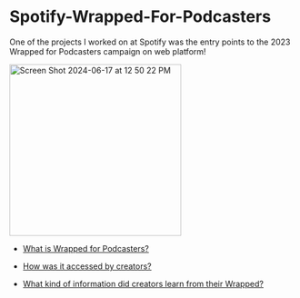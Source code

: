 # Spotify-Wrapped-For-Podcasters
One of the projects I worked on at Spotify was the entry points to the 2023 Wrapped for Podcasters campaign on web platform!


<img width="302" alt="Screen Shot 2024-06-17 at 12 50 22 PM" src="https://github.com/ehalper/Spotify-Wrapped-For-Podcasters/assets/71235972/26d6a319-edc4-40fc-99b3-4c8f1daba1ea">

- [What is Wrapped for Podcasters?](https://pr-newsroom-wp.appspot.com/2023-11-29/wrapped-for-podcasters-creators-fans/)

- [How was it accessed by creators?](https://www.facebook.com/reel/316783234612338)

- [What kind of information did creators learn from their Wrapped?](https://podcasters.spotify.com/resources/news/wrapped-podcasters-2023)
